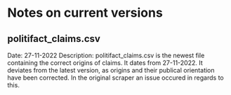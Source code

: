 # Notes on current versions

## politifact_claims.csv
Date: 27-11-2022
Description: politifact_claims.csv is the newest file containing the correct origins of claims. It dates from 27-11-2022. It deviates from the latest version, as origins and their publical orientation have been corrected. In the original scraper an issue occured in regards to this.
